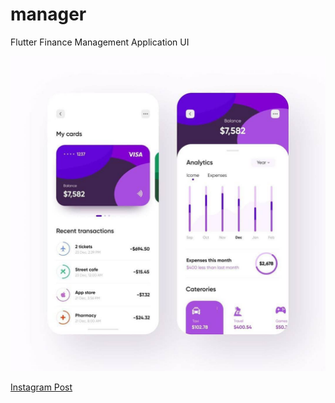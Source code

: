 # manager

Flutter Finance Management Application UI

![Image](graphics/inspire.jpg?raw=true "Instagram Post")

[Instagram Post](https://www.instagram.com/p/B-KV1yWg_Op/?utm_source=ig_web_copy_link)

